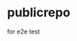 # publicrepo
for e2e test















































































































































































































































































































































































































































































































































































































































































































